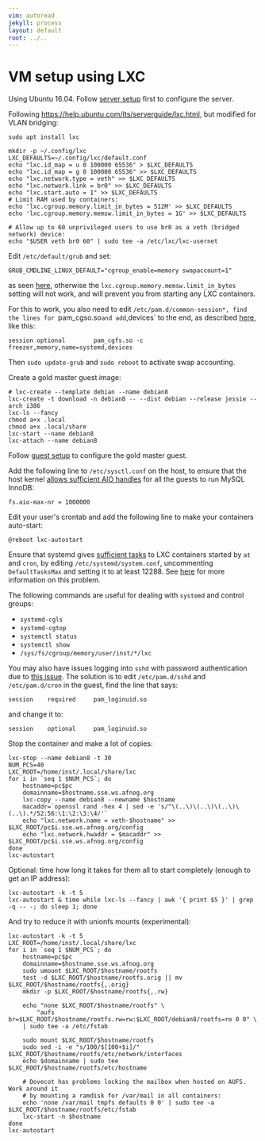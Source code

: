 ```yaml
---
vim: autoread
jekyll: process
layout: default
root: ../..
---
```


# VM setup using LXC

Using Ubuntu 16.04. Follow [server setup](../server/index.html) first to configure the server.

Following https://help.ubuntu.com/lts/serverguide/lxc.html, but modified for VLAN bridging:

	sudo apt install lxc

	mkdir -p ~/.config/lxc
	LXC_DEFAULTS=~/.config/lxc/default.conf
	echo "lxc.id_map = u 0 100000 65536" > $LXC_DEFAULTS
	echo "lxc.id_map = g 0 100000 65536" >> $LXC_DEFAULTS
	echo "lxc.network.type = veth" >> $LXC_DEFAULTS
	echo "lxc.network.link = br0" >> $LXC_DEFAULTS
	echo "lxc.start.auto = 1" >> $LXC_DEFAULTS
	# Limit RAM used by containers:
	echo 'lxc.cgroup.memory.limit_in_bytes = 512M' >> $LXC_DEFAULTS
	echo 'lxc.cgroup.memory.memsw.limit_in_bytes = 1G' >> $LXC_DEFAULTS

	# Allow up to 60 unprivileged users to use br0 as a veth (bridged network) device:
	echo "$USER veth br0 60" | sudo tee -a /etc/lxc/lxc-usernet

Edit `/etc/default/grub` and set:

	GRUB_CMDLINE_LINUX_DEFAULT="cgroup_enable=memory swapaccount=1"

as seen [here](https://github.com/docker/docker/issues/4250#issuecomment-35566530), 
otherwise the `lxc.cgroup.memory.memsw.limit_in_bytes` setting will not work, and will prevent
you from starting any LXC containers. 

For this to work, you also need to edit `/etc/pam.d/common-session*, find the lines for
`pam_cgso.so` and add `,devices` to the end, as described
[here](http://comments.gmane.org/gmane.linux.kernel.containers.lxc.general/11395), like this:

	session optional        pam_cgfs.so -c freezer,memory,name=systemd,devices

Then `sudo update-grub` and `sudo reboot` to activate swap accounting.

Create a gold master guest image:

	# lxc-create --template debian --name debian8
	lxc-create -t download -n debian8 -- --dist debian --release jessie --arch i386
	lxc-ls --fancy
	chmod a+x .local
	chmod a+x .local/share
	lxc-start --name debian8
	lxc-attach --name debian8

Follow [guest setup](../guest/index.html) to configure the gold master guest.

Add the following line to `/etc/sysctl.conf` on the host, to ensure that the host kernel
[allows sufficient AIO handles](http://unix.stackexchange.com/questions/116520/mysql-server-wont-install-to-a-new-os-debian-ubuntu)
for all the guests to run MySQL InnoDB:

	fs.aio-max-nr = 1000000

Edit your user's crontab and add the following line to make your containers auto-start:

	@reboot lxc-autostart

Ensure that systemd gives [sufficient tasks](http://unix.stackexchange.com/questions/253903/creating-threads-fails-with-resource-temporarily-unavailable-with-4-3-kernel)
to LXC containers started by `at` and `cron`, by editing `/etc/systemd/system.conf`,
uncommenting `DefaultTasksMax` and setting it to at least 12288.
See [here](https://news.ycombinator.com/item?id=11675133) for more information on this problem.

The following commands are useful for dealing with `systemd` and control groups:

* `systemd-cgls`
* `systemd-cgtop`
* `systemctl status`
* `systemctl show`
* `/sys/fs/cgroup/memory/user/inst/*/lxc`

You may also have issues logging into `sshd` with password authentication due to 
[this issue](https://github.com/lxc/lxc/issues/661#issuecomment-222444916). The solution
is to edit `/etc/pam.d/sshd` and `/etc/pam.d/cron` in the guest, find the line that says:

	session    required     pam_loginuid.so

and change it to:

	session    optional     pam_loginuid.so

Stop the container and make a lot of copies:

	lxc-stop --name debian8 -t 30
	NUM_PCS=40
	LXC_ROOT=/home/inst/.local/share/lxc
	for i in `seq 1 $NUM_PCS`; do
		hostname=pc$pc
		domainname=$hostname.sse.ws.afnog.org
		lxc-copy --name debian8 --newname $hostname
		macaddr=`openssl rand -hex 4 | sed -e 's/^\(..\)\(..\)\(..\)\(..\).*/52:56:\1:\2:\3:\4/'`
		echo "lxc.network.name = veth-$hostname" >> $LXC_ROOT/pc$i.sse.ws.afnog.org/config
		echo "lxc.network.hwaddr = $macaddr" >> $LXC_ROOT/pc$i.sse.ws.afnog.org/config
	done
	lxc-autostart

Optional: time how long it takes for them all to start completely (enough to get an IP address):

	lxc-autostart -k -t 5
	lxc-autostart & time while lxc-ls --fancy | awk '{ print $5 }' | grep -q -- -; do sleep 1; done

And try to reduce it with unionfs mounts (experimental):

	lxc-autostart -k -t 5
	LXC_ROOT=/home/inst/.local/share/lxc
	for i in `seq 1 $NUM_PCS`; do
		hostname=pc$pc
		domainname=$hostname.sse.ws.afnog.org
		sudo umount $LXC_ROOT/$hostname/rootfs
		test -d $LXC_ROOT/$hostname/rootfs.orig || mv $LXC_ROOT/$hostname/rootfs{,.orig}
		mkdir -p $LXC_ROOT/$hostname/rootfs{,.rw}

		echo "none $LXC_ROOT/$hostname/rootfs" \
			"aufs br=$LXC_ROOT/$hostname/rootfs.rw=rw:$LXC_ROOT/debian8/rootfs=ro 0 0" \
		| sudo tee -a /etc/fstab

		sudo mount $LXC_ROOT/$hostname/rootfs
		sudo sed -i -e "s/100/$[100+$i]/" $LXC_ROOT/$hostname/rootfs/etc/network/interfaces
		echo $domainname | sudo tee $LXC_ROOT/$hostname/rootfs/etc/hostname

		# Dovecot has problems locking the mailbox when hosted on AUFS. Work around it
		# by mounting a ramdisk for /var/mail in all containers:
		echo 'none /var/mail tmpfs defaults 0 0' | sudo tee -a $LXC_ROOT/$hostname/rootfs/etc/fstab
		lxc-start -n $hostname
	done
	lxc-autostart
